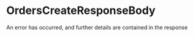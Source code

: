 # OrdersCreateResponseBody

An error has occurred, and further details are contained in the response

